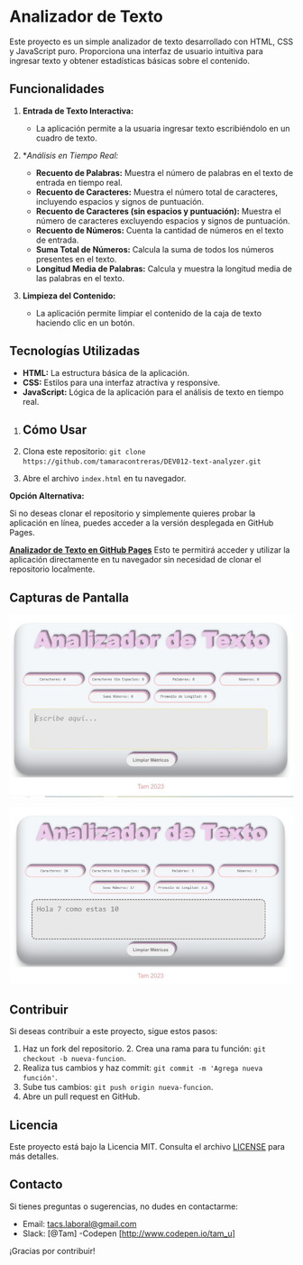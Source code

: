 # Analizador de Texto

Este proyecto es un simple analizador de texto desarrollado con HTML, CSS y JavaScript puro.
Proporciona una interfaz de usuario intuitiva para ingresar texto y obtener estadísticas básicas sobre el contenido.


## Funcionalidades

1. **Entrada de Texto Interactiva:**
   - La aplicación permite a la usuaria ingresar texto escribiéndolo en un cuadro de texto.

2. **Análisis en Tiempo Real:*
   - **Recuento de Palabras:** Muestra el número de palabras en el texto de entrada en tiempo real.
   - **Recuento de Caracteres:** Muestra el número total de caracteres, incluyendo espacios y signos de puntuación.
   - **Recuento de Caracteres (sin espacios y puntuación):** Muestra el número de caracteres excluyendo espacios y signos de puntuación.
   - **Recuento de Números:** Cuenta la cantidad de números en el texto de entrada.
   - **Suma Total de Números:** Calcula la suma de todos los números presentes en el texto.
   - **Longitud Media de Palabras:** Calcula y muestra la longitud media de las palabras en el texto.

3. **Limpieza del Contenido:**
   - La aplicación permite limpiar el contenido de la caja de texto haciendo clic en un botón.

## Tecnologías Utilizadas

- **HTML:** La estructura básica de la aplicación.
- **CSS:** Estilos para una interfaz atractiva y responsive.
- **JavaScript:** Lógica de la aplicación para el análisis de texto en tiempo real.



1. ## Cómo Usar

1. Clona este repositorio: `git clone https://github.com/tamaracontreras/DEV012-text-analyzer.git`
2. Abre el archivo `index.html` en tu navegador.

**Opción Alternativa:**

Si no deseas clonar el repositorio y simplemente quieres probar la aplicación en línea, puedes acceder a la versión desplegada en GitHub Pages.

[**Analizador de Texto en GitHub Pages**](https://tamaracontreras.github.io/DEV012-text-analyzer/)
Esto te permitirá acceder y utilizar la aplicación directamente en tu navegador sin necesidad de clonar el repositorio localmente.
## Capturas de Pantalla

![Captura de Pantalla 1](screenshots/app01.jpg)

![Captura de Pantalla 2](screenshots/app02.jpg)

## Contribuir

Si deseas contribuir a este proyecto, sigue estos pasos:

1. Haz un fork del repositorio.
        2. Crea una rama para tu función: `git checkout -b nueva-funcion`.
3. Realiza tus cambios y haz commit: `git commit -m 'Agrega nueva función'`.
4. Sube tus cambios: `git push origin nueva-funcion`.
5. Abre un pull request en GitHub.

## Licencia

Este proyecto está bajo la Licencia MIT. Consulta el archivo [LICENSE](LICENSE) para más detalles.

## Contacto

Si tienes preguntas o sugerencias, no dudes en contactarme:

- Email: tacs.laboral@gmail.com
- Slack: [@Tam]
-Codepen [http://www.codepen.io/tam_u]

¡Gracias por contribuir!
